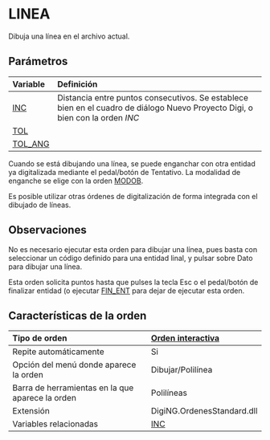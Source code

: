 # LINEA

Dibuja una línea en el archivo actual.

## Parámetros

| Variable | Definición |
| :--- | :--- |
| [INC](/digi3d-net/referencia/ventana-de-dibujo/variables/i/inc.md) | Distancia entre puntos consecutivos. Se establece bien en el cuadro de diálogo Nuevo Proyecto Digi, o bien con la orden _INC_ |
| [TOL](/digi3d-net/referencia/ventana-de-dibujo/variables/t/tol.md) |
| [TOL\_ANG](/digi3d-net/referencia/ventana-de-dibujo/variables/t/tol-ang.md) |

Cuando se está dibujando una línea, se puede enganchar con otra entidad ya digitalizada mediante el pedal/botón de Tentativo. La modalidad de enganche se elige con la orden [MODOB](/digi3d-net/referencia/ventana-de-dibujo/variables/m/modob.md).

Es posible utilizar otras órdenes de digitalización de forma integrada con el dibujado de líneas.

## Observaciones

No es necesario ejecutar esta orden para dibujar una línea, pues basta con seleccionar un código definido para una entidad linal, y pulsar sobre Dato para dibujar una línea.

Esta orden solicita puntos hasta que pulses la tecla Esc o el pedal/botón de finalizar entidad \(o ejecutar [FIN\_ENT](/digi3d-net/referencia/ventana-de-dibujo/ordenes/f/fin-ent.md) para dejar de ejecutar esta orden.

## Características de la orden

| Tipo de orden | [Orden interactiva](linea.md) |
| :--- | :--- |
| Repite automáticamente | Si |
| Opción del menú donde aparece la orden | Dibujar/Polilínea |
| Barra de herramientas en la que aparece la orden | Polilíneas |
| Extensión | DigiNG.OrdenesStandard.dll |
| Variables relacionadas | [INC](/digi3d-net/referencia/ventana-de-dibujo/variables/i/inc.md) |

